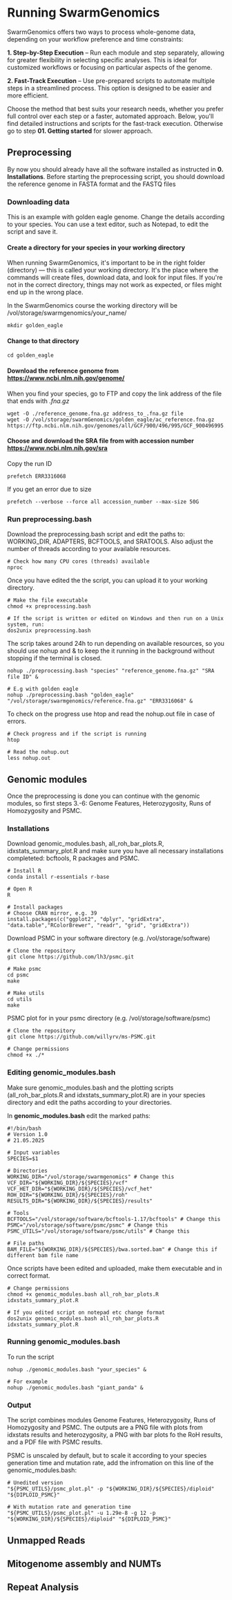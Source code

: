 # Running SwarmGenomics
SwarmGenomics offers two ways to process whole-genome data, depending on your workflow preference and time constraints:

**1. Step-by-Step Execution** – Run each module and step separately, allowing for greater flexibility in selecting specific analyses. This is ideal for customized workflows or focusing on particular aspects of the genome.

**2. Fast-Track Execution** – Use pre-prepared scripts to automate multiple steps in a streamlined process. This option is designed to be easier and more efficient.

Choose the method that best suits your research needs, whether you prefer full control over each step or a faster, automated approach. Below, you'll find detailed instructions and scripts for the fast-track execution. Otherwise go to step **01. Getting started** for slower approach.

## Preprocessing
By now you should already have all the software installed as instructed in **0. Installations**.
Before starting the preprocessing script, you should download the reference genome in FASTA format and the FASTQ files

### Downloading data
This is an example with golden eagle genome. Change the details according to your species.
You can use a text editor, such as Notepad, to edit the script and save it. 

#### Create a directory for your species in your working directory
When running SwarmGenomics, it's important to be in the right folder (directory) — this is called your working directory. It's the place where the commands will create files, download data, and look for input files. If you're not in the correct directory, things may not work as expected, or files might end up in the wrong place.

In the SwarmGenomics course the working directory will be /vol/storage/swarmgenomics/your_name/

```
mkdir golden_eagle
```

#### Change to that directory
```
cd golden_eagle
```

#### Download the reference genome from https://www.ncbi.nlm.nih.gov/genome/
When you find your species, go to FTP and copy the link address of the file that ends with *.fna.gz*
```
wget -O ./reference_genome.fna.gz address_to_.fna.gz file
wget -O /vol/storage/swarmGenomics/golden_eagle/ac_reference.fna.gz https://ftp.ncbi.nlm.nih.gov/genomes/all/GCF/900/496/995/GCF_900496995.4_bAquChr1.4/GCF_900496995.4_bAquChr1.4_genomic.fna.gz
```
#### Choose and download the SRA file from with accession number https://www.ncbi.nlm.nih.gov/sra
Copy the run ID
```
prefetch ERR3316068 
```
If you get an error due to size
```
prefetch --verbose --force all accession_number --max-size 50G
```
### Run preprocessing.bash
Download the preprocessing.bash script and edit the paths to: WORKING_DIR, ADAPTERS, BCFTOOLS, and SRATOOLS. Also adjust the number of threads according to your available resources.
```
# Check how many CPU cores (threads) available
nproc
```
Once you have edited the the script, you can upload it to your working directory. 
```
# Make the file executable
chmod +x preprocessing.bash

# If the script is written or edited on Windows and then run on a Unix system, run:
dos2unix preprocessing.bash
```
The scrip takes around 24h to run depending on available resources, so you should use nohup and & to keep the it running in the background without stopping if the terminal is closed.
```
nohup ./preprocessing.bash "species" "reference_genome.fna.gz" "SRA file ID" &

# E.g with golden eagle
nohup ./preprocessing.bash "golden_eagle" "/vol/storage/swarmgenomics/reference.fna.gz" "ERR3316068" &
```
To check on the progress use htop and read the nohup.out file in case of errors.
```
# Check progress and if the script is running
htop

# Read the nohup.out 
less nohup.out
```
## Genomic modules
Once the preprocessing is done you can continue with the genomic modules, so first steps 3.-6: Genome Features, Heterozygosity, Runs of Homozygosity and PSMC.

### Installations
Download genomic_modules.bash, all_roh_bar_plots.R, idxstats_summary_plot.R and make sure you have all necessary installations completeted:
bcftools, R packages and PSMC.
```
# Install R
conda install r-essentials r-base

# Open R
R

# Install packages
# Choose CRAN mirror, e.g. 39
install.packages(c("ggplot2", "dplyr", "gridExtra", "data.table","RColorBrewer", "readr", "grid", "gridExtra"))
```
Download PSMC in your software directory (e.g. /vol/storage/software)
```
# Clone the repository
git clone https://github.com/lh3/psmc.git

# Make psmc
cd psmc
make

# Make utils
cd utils
make
```
PSMC plot for in your psmc directory (e.g. /vol/storage/software/psmc)
```
# Clone the repository
git clone https://github.com/willyrv/ms-PSMC.git

# Change permissions
chmod +x ./*
```
### Editing genomic_modules.bash
Make sure genomic_modules.bash and the plotting scripts (all_roh_bar_plots.R and idxstats_summary_plot.R) are in your species directory and edit the paths according to your directories.

In **genomic_modules.bash** edit the marked paths:
```
#!/bin/bash
# Version 1.0 
# 21.05.2025

# Input variables
SPECIES=$1

# Directories
WORKING_DIR="/vol/storage/swarmgenomics" # Change this
VCF_DIR="${WORKING_DIR}/${SPECIES}/vcf"
VCF_HET_DIR="${WORKING_DIR}/${SPECIES}/vcf_het"
ROH_DIR="${WORKING_DIR}/${SPECIES}/roh"
RESULTS_DIR="${WORKING_DIR}/${SPECIES}/results"

# Tools
BCFTOOLS="/vol/storage/software/bcftools-1.17/bcftools" # Change this
PSMC="/vol/storage/software/psmc/psmc" # Change this
PSMC_UTILS="/vol/storage/software/psmc/utils" # Change this

# File paths
BAM_FILE="${WORKING_DIR}/${SPECIES}/bwa.sorted.bam" # Change this if different bam file name
```
Once scripts have been edited and uploaded, make them executable and in correct format. 
```
# Change permissions
chmod +x genomic_modules.bash all_roh_bar_plots.R idxstats_summary_plot.R

# If you edited script on notepad etc change format
dos2unix genomic_modules.bash all_roh_bar_plots.R idxstats_summary_plot.R
```
### Running genomic_modules.bash
To run the script 
```
nohup ./genomic_modules.bash "your_species" &

# For example
nohup ./genomic_modules.bash "giant_panda" &
```
### Output
The script combines modules Genome Features, Heterozygosity, Runs of Homozygosity and PSMC. The outputs are a PNG file with plots from idxstats results and heterozygosity, a PNG with bar plots fo the RoH results, and a PDF file with PSMC results. 

PSMC is unscaled by default, but to scale it according to your species generation time and mutation rate, add the infromation on this line of the genomic_modules.bash:
```
# Unedited version
"${PSMC_UTILS}/psmc_plot.pl" -p "${WORKING_DIR}/${SPECIES}/diploid" "${DIPLOID_PSMC}"

# With mutation rate and generation time
"${PSMC_UTILS}/psmc_plot.pl" -u 1.29e-8 -g 12 -p "${WORKING_DIR}/${SPECIES}/diploid" "${DIPLOID_PSMC}"
```
## Unmapped Reads
## Mitogenome assembly and NUMTs
## Repeat Analysis
